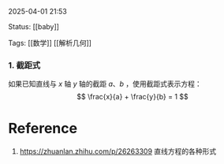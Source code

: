 2025-04-01  21:53

Status: [[baby]]

Tags: [[数学]] [[解析几何]]

### 1. 截距式

如果已知直线与 $x$ 轴 $y$ 轴的截距 $a$、$b$ ，使用截距式表示方程：
$$ \frac{x}{a} + \frac{y}{b} = 1 $$

# Reference
1. https://zhuanlan.zhihu.com/p/26263309 直线方程的各种形式